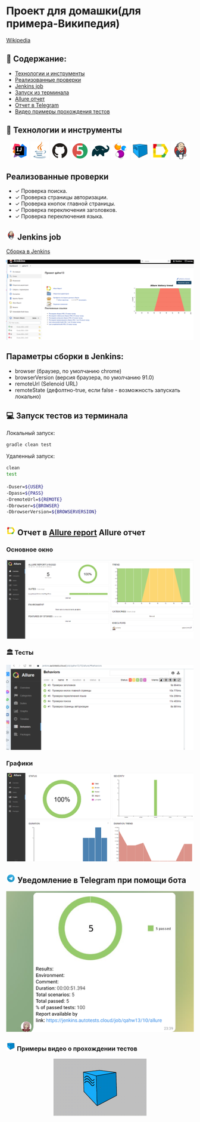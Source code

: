 # Проект для домашки(для примера-Википедия)
<a target="_blank" href="https://ru.wikipedia.org/wiki/Заглавная_страница">Wikipedia</a>

## :pushpin: Содержание:

- [Технологии и инструменты](#rocket-технологии-и-инструменты)
- [Реализованные проверки](#Реализованные-проверки)
- [Jenkins job](#Jenkins-job)
- [Запуск из терминала](#computer-Запуск-тестов-из-терминала)
- [Allure отчет](#-Allure-отчет)
- [Отчет в Telegram](#-Уведомление-в-Telegram-при-помощи-бота)
- [Видео примеры прохождения тестов](#-Примеры-видео-о-прохождении-тестов)

## :rocket: Технологии и инструменты

<p align="center">
<a href="https://www.jetbrains.com/idea/"><img src="images/Intelij_IDEA.svg" width="50" height="50"  alt="IDEA"/></a>
<a href="https://www.java.com/"><img src="images/Java.svg" width="50" height="50"  alt="Java"/></a>
<a href="https://github.com/"><img src="images/Github.svg" width="50" height="50"  alt="Github"/></a>
<a href="https://junit.org/junit5/"><img src="images/JUnit5.svg" width="50" height="50"  alt="JUnit 5"/></a>
<a href="https://gradle.org/"><img src="images/Gradle.svg" width="50" height="50"  alt="Gradle"/></a>
<a href="https://selenide.org/"><img src="images/Selenide.svg" width="50" height="50"  alt="Selenide"/></a>
<a href="https://aerokube.com/selenoid/"><img src="images/Selenoid.svg" width="50" height="50"  alt="Selenoid"/></a>
<a href="https://github.com/allure-framework/allure2"><img src="images/Allure_Report.svg" width="50" height="50"  alt="Allure"/></a>
<a href="https://www.jenkins.io/"><img src="images/Jenkins.svg" width="50" height="50"  alt="Jenkins"/></a>
</p>

## Реализованные проверки

- ✓ Проверка поиска.
- ✓ Проверка страницы авторизации.
- ✓ Проверка кнопок главной страницы.
- ✓ Проверка переключения заголовков.
- ✓ Проверка переключения языка.

## <img src="images/Jenkins.svg" width="25" height="25"  alt="Jenkins"/></a> Jenkins job
<a target="_blank" href="https://jenkins.autotests.cloud/job/qahw13/">Сборка в Jenkins</a>
<p align="center">
<a href="https://jenkins.autotests.cloud/job/qahw13/"><img src="images/jenkins_job.png" alt="Jenkins"/></a>
</p>

## Параметры сборки в Jenkins:

- browser (браузер, по умолчанию chrome)
- browserVersion (версия браузера, по умолчанию 91.0) 
- remoteUrl (Selenoid URL)
- remoteState (дефолтно-true, если false - возможность запускать локально)

## :computer: Запуск тестов из терминала

Локальный запуск:
```bash
gradle clean test
```

Удаленный запуск:
```bash
clean
test

-Duser=${USER}
-Dpass=${PASS}
-DremoteUrl=${REMOTE}
-Dbrowser=${BROWSER}
-DbrowserVersion=${BROWSERVERSION}
```

## <img src="images/Allure_Report.svg" width="25" height="25"  alt="Allure"/></a> Отчет в <a target="_blank" href="https://jenkins.autotests.cloud/job/qahw13/">Allure report</a> Allure отчет

### Основное окно

<p align="center">
<img title="Allure Overview Dashboard" src="images/allure_main.png">
</p>

### :classical_building: Тесты

<p align="center">
<img title="Allure Tests" src="images/allure_tests.png">
</p>

### Графики

<p align="center">
<img title="Allure Graphics" src="images/allure_graphics.png">
</p>

## <img src="images/Telegram.svg" width="25" height="25"  alt="Allure"/></a> Уведомление в Telegram при помощи бота

<p align="center">
<img title="Allure Overview Dashboard" src="images/allure_telegram.png">
</p>



### <img src="images/Selenoid.svg" width="25" height="25"  alt="Allure"/></a> Примеры видео о прохождении тестов

<p align="center">
<img title="Selenoid Video" src="images/video1.gif" width="250" height="153"  alt="video"> 
</p>
